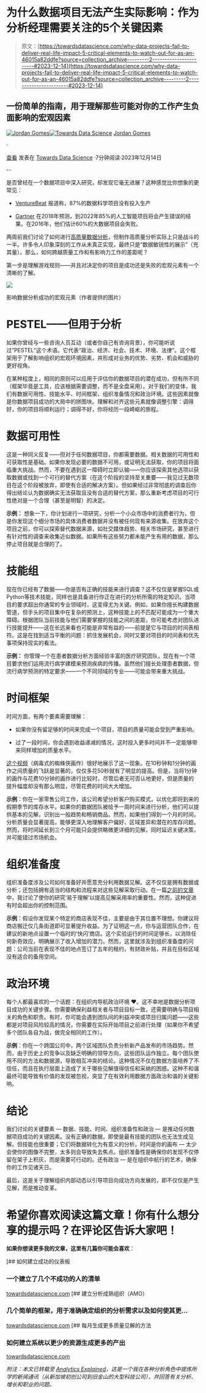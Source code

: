 # 为什么数据项目无法产生实际影响：作为分析经理需要关注的5个关键因素

> 原文：[https://towardsdatascience.com/why-data-projects-fail-to-deliver-real-life-impact-5-critical-elements-to-watch-out-for-as-an-46015a82ddfe?source=collection_archive---------2-----------------------#2023-12-14](https://towardsdatascience.com/why-data-projects-fail-to-deliver-real-life-impact-5-critical-elements-to-watch-out-for-as-an-46015a82ddfe?source=collection_archive---------2-----------------------#2023-12-14)

## 一份简单的指南，用于理解那些可能对你的工作产生负面影响的宏观因素

[](https://medium.com/@jordangom?source=post_page-----46015a82ddfe--------------------------------)[![Jordan Gomes](../Images/d08bb9fd8b084687599a67a2221ec68c.png)](https://medium.com/@jordangom?source=post_page-----46015a82ddfe--------------------------------)[](https://towardsdatascience.com/?source=post_page-----46015a82ddfe--------------------------------)[![Towards Data Science](../Images/a6ff2676ffcc0c7aad8aaf1d79379785.png)](https://towardsdatascience.com/?source=post_page-----46015a82ddfe--------------------------------) [Jordan Gomes](https://medium.com/@jordangom?source=post_page-----46015a82ddfe--------------------------------)

·

[查看](https://medium.com/m/signin?actionUrl=https%3A%2F%2Fmedium.com%2F_%2Fsubscribe%2Fuser%2Fbd72dcfe2a5a&operation=register&redirect=https%3A%2F%2Ftowardsdatascience.com%2Fwhy-data-projects-fail-to-deliver-real-life-impact-5-critical-elements-to-watch-out-for-as-an-46015a82ddfe&user=Jordan+Gomes&userId=bd72dcfe2a5a&source=post_page-bd72dcfe2a5a----46015a82ddfe---------------------post_header-----------) 发表在 [Towards Data Science](https://towardsdatascience.com/?source=post_page-----46015a82ddfe--------------------------------) ·7分钟阅读·2023年12月14日[](https://medium.com/m/signin?actionUrl=https%3A%2F%2Fmedium.com%2F_%2Fvote%2Ftowards-data-science%2F46015a82ddfe&operation=register&redirect=https%3A%2F%2Ftowardsdatascience.com%2Fwhy-data-projects-fail-to-deliver-real-life-impact-5-critical-elements-to-watch-out-for-as-an-46015a82ddfe&user=Jordan+Gomes&userId=bd72dcfe2a5a&source=-----46015a82ddfe---------------------clap_footer-----------)

--

[](https://medium.com/m/signin?actionUrl=https%3A%2F%2Fmedium.com%2F_%2Fbookmark%2Fp%2F46015a82ddfe&operation=register&redirect=https%3A%2F%2Ftowardsdatascience.com%2Fwhy-data-projects-fail-to-deliver-real-life-impact-5-critical-elements-to-watch-out-for-as-an-46015a82ddfe&source=-----46015a82ddfe---------------------bookmark_footer-----------)

是否曾经在一个数据项目中深入研究，却发现它毫无进展？这种感觉比你想象的更常见：

+   [VentureBeat](https://venturebeat.com/ai/why-do-87-of-data-science-projects-never-make-it-into-production/) 报道称，87%的数据科学项目没有投入生产

+   [Gartner](https://www.gartner.com/en/newsroom/press-releases/2018-02-13-gartner-says-nearly-half-of-cios-are-planning-to-deploy-artificial-intelligence) 在2018年预测，到2022年85%的人工智能项目将会产生错误的结果。在2016年，他们估计60%的大数据项目会失败。

两周前我们讨论了如何进行[高质量数据分析](https://medium.com/towards-data-science/the-art-of-making-quality-data-analyses-a91ea319b573)，但制作高质量分析实际上只是战斗的一半。许多令人印象深刻的工作从未真正实现，最终只是“数据敏锐性的展示”（充其量）。那么，如何跨越质量工作和有影响力工作的差距呢？

第一步是理解游戏规则——并且对决定你的项目是成功还是失败的宏观元素有一个清晰的了解。

![](../Images/9d50f3bafe8fe3c543c34dbddd55c774.png)

影响数据分析成功的宏观元素（作者提供的图片）

# PESTEL——但用于分析

如果你曾经与一些咨询人员互动（或者你自己有咨询背景），你可能听说过“PESTEL”这个术语。它代表“政治、经济、社会、技术、环境、法律”。这个框架用于了解影响组织的宏观环境因素，并形成对业务的优势、劣势、机会和威胁的更好视角。

在某种程度上，相同的原则可以应用于评估你的数据项目的潜在成功，但有所不同（框架毕竟是工具，应该根据需要调整，而不是全盘采用）。对于我们的变体，我们有数据可用性、技能水平、时间框架、组织准备情况和政治环境。这些因素就像是你数据项目成功的大局中的拼图块。理解和对齐这些元素就像调整引擎：调得好，你的项目将顺利运行；调得不好，你将经历一段崎岖的旅程。

# 数据可用性

这是一种同义反复——但对于任何数据项目，你都需要数据。相关数据的可用性和可获取性是基础。如果你发现必要的数据不可用，或证明无法获取，你的项目将面临重大挑战。然而，不要在遇到这一障碍时立即认输——你应该探索其他选项以获取数据或找到一个可行的替代方案（在这个阶段的坚持至关重要——我见过无数项目在这个阶段被放弃，即使有合适的解决方案）。但如果经过非常彻底的调查后你得出结论认为数据确实无法获取且没有合适的替代方案，那么重新考虑项目的可行性绝对是一个合理（甚至是明智）的决定。

**示例：** 想象一下，你计划进行一项研究，分析一个小众市场中的消费者行为，但是你发现这个细分市场的具体消费者数据并没有被任何现有来源收集。在放弃这个项目之前，你可以探索替代数据来源，如社交媒体趋势、相关市场研究，甚至进行有针对性的调查来收集近似数据。如果所有这些努力都未能产生有用的数据，那么停止项目就是合理的了。

# 技能组

现在你已经有了数据——你是否有正确的技能来进行调查？这不仅仅是掌握SQL或Python等技术技能，同样也是具备进行你正在进行的分析所需的特定知识。当项目的要求超出你通常的专业领域时，这变得尤为关键。例如，如果你擅长构建数据管道，但手头的项目集中在复杂的预测上，这种技能上的不匹配可能成为一个重大障碍。根据团队当前技能与他们需要掌握的技能之间的差距，你可能考虑对团队进行技能提升——这在长远来看也可能是非常有益的——前提是它与项目的时间表相符。这是在找到适当平衡的问题：抓住发展机会，同时又要对项目的时间表和优先事项保持现实的看法。

**示例：** 你管理一个在患者数据分析方面经验丰富的医疗研究团队，现在有一个项目要求他们运用流行病学建模来预测疾病的传播。虽然他们擅长处理患者数据，但流行病学预测的特定要求——一个不同领域的专业——可能会带来重大挑战。

# 时间框架

时间方面，有两个要素需要理解：

+   如果你没有留足够的时间来完成一个项目，项目的质量可能会受到严重影响。

+   过了一段时间，你会遇到收益递减的情况，这时投入更多时间并不一定能够带来同样增加的质量水平。

[这个视频](https://www.youtube.com/watch?v=x9wn633vl_c)（病毒式的蜘蛛侠画作）很好地展示了这一现象。在10秒钟和1分钟的画作之间质量的飞跃是显著的，仅仅多花50秒就有了明显的提高。但是，当将1分钟的画作与花费10分钟的画作进行比较时，尽管后者无可否认地更好，但是质量的提升幅度却没有那么明显，尽管花费的时间大大增加。

**示例**：你在一家零售公司工作，该公司希望分析客户购买模式，以优化即将到来的假期季节的库存水平。如果你的数据团队被给予一周时间来进行分析，他们可以提供基本的见解，识别出一般趋势和畅销商品。然而，如果他们得到一个月的时间，分析质量会显著提高，能够更深入地理解客户偏好、区域差异和潜在的库存问题。然而，将时间延长到三个月可能只会提供略微更详细的见解，同时延迟关键决策，并可能错过市场机会。

# 组织准备度

组织准备度涉及公司如何准备好并愿意充分利用数据见解。这不仅仅是拥有数据或分析；还包括拥有适当的结构和流程来对这些见解采取行动。在一篇[之前的文章](https://medium.com/towards-data-science/the-art-of-making-quality-data-analyses-a91ea319b573)中，我讨论了使你的研究‘易于理解’以提高见解采用率的重要性。然而，这种促进有时会超出你的控制范围。

**示例**：假设你发现某个特定的商店表现不佳，主要是由于其位置不理想。你建议将商店搬迁仅几条街道即可显著提升收益。为了证明这一点，你与运营团队合作，在建议的新地点设置一个临时的‘快闪’商店。这个实验运行的时间足够长，以消除任何新奇效应，明确展示了收入增加的潜力。然而，这里就涉及到组织准备度的问题：公司当前在表现不佳的地点签订了五年的租约，有财政补贴，并且在目标区域没有适合的备用空间。

# 政治环境

每个人都最喜欢的一个话题：在组织内导航政治环境 ❤。这不幸地是数据分析项目成功的关键步骤。你需要确保利益相关者与项目目标一致，还需要明确与项目相关的角色和职责。有时，你可能会遇到团队间的利益冲突或项目归属问题——这些都是对项目风险较高的情况，你需要在实际开始项目之前进行处理（如果你不希望多个团队各自为战，做完全相同的工作）。

**示例**：你在一个跨国公司中，两个区域团队负责分析新产品发布的市场趋势。然而，由于历史上的竞争以及缺乏明确的领导方向，这些团队运作独立。每个团队使用不同的方法和数据源，导致相互冲突的结论。这种情况不仅在数据方面培养了不信任，而且在执行层面上造成了关于哪些见解值得信任和采纳的困惑。这种不和谐最终可能导致有价值的发现被忽视，突显了在有效利用数据方面政治和谐的关键影响。

# 结论

我们讨论的关键要素 — 数据、技能、时间、组织准备性和政治 — 是推动任何数据项目成功的关键因素。没有正确的数据，即使是最有技能的团队也无法生成见解。但技能也很重要；它们将数据转化为有意义的分析。时间是你的画布 — 太少会使你的图像不完整，太多则会导致失去焦点。组织准备性是确保你的发现不仅停留在架子上积灰，而是需要可行动的。还有政治 — 是在组织中航行的艺术，确保你的工作见诸天日。

最后，这是关于理解组织内部动态以引导项目向成功方向发展的，即不仅仅是产生见解，而是推动变革。

# 希望你喜欢阅读这篇文章！你有什么想分享的提示吗？在评论区告诉大家吧！

**如果你想读更多我的文章，这里有几篇你可能会喜欢**：

[](/how-to-build-a-successful-dashboard-359c8cb0f610?source=post_page-----46015a82ddfe--------------------------------) [## 如何建立成功的仪表板

### 一个建立了几个不成功的人的清单

[towardsdatascience.com](/how-to-build-a-successful-dashboard-359c8cb0f610?source=post_page-----46015a82ddfe--------------------------------) [](/building-analytically-mature-organizations-amo-b54f8243ef3a?source=post_page-----46015a82ddfe--------------------------------) [## 建立分析成熟组织（AMO）

### 几个简单的框架，用于准确确定组织的分析需求以及如何使其更…

[towardsdatascience.com](/building-analytically-mature-organizations-amo-b54f8243ef3a?source=post_page-----46015a82ddfe--------------------------------) [](/generating-more-quality-insights-per-month-0d932930d99c?source=post_page-----46015a82ddfe--------------------------------) [## 每月生成更多质量见解的方法

### 如何建立系统以更少的资源生成更多的产出

[towardsdatascience.com](/generating-more-quality-insights-per-month-0d932930d99c?source=post_page-----46015a82ddfe--------------------------------)

*附注：本文已转载至* [*Analytics Explained*](https://analyticsexplained.substack.com/)*，这是一个我在各种分析角色中提炼所学的新闻通讯（从新加坡初创公司到旧金山的大型科技公司），并回答有关分析、增长和职业的问题。*
